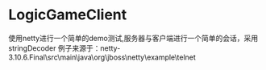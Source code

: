 # LogicGameClient
使用netty进行一个简单的demo测试,服务器与客户端进行一个简单的会话，采用stringDecoder
例子来源于：netty-3.10.6.Final\src\main\java\org\jboss\netty\example\telnet